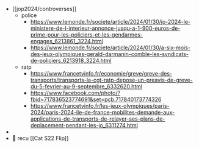 - [[jop2024/controverses]]
	- police
		- https://www.lemonde.fr/societe/article/2024/01/30/jo-2024-le-ministere-de-l-interieur-annonce-jusqu-a-1-900-euros-de-prime-pour-les-policiers-et-les-gendarmes-engages_6213861_3224.html
		- https://www.lemonde.fr/societe/article/2024/01/30/a-six-mois-des-jeux-olympiques-gerald-darmanin-comble-les-syndicats-de-policiers_6213918_3224.html
	- ratp
		- https://www.francetvinfo.fr/economie/greve/greve-des-transports/transports-la-cgt-ratp-depose-un-preavis-de-greve-du-5-fevrier-au-9-septembre_6332620.html
		- https://www.facebook.com/photo/?fbid=717836523774691&set=pcb.717840173774326
		- https://www.francetvinfo.fr/les-jeux-olympiques/paris-2024/paris-2024-ile-de-france-mobilites-demande-aux-applications-de-transports-de-relayer-ses-plans-de-deplacement-pendant-les-jo_6311274.html
-
- 💸 recu [[Cat S22 Flip]]